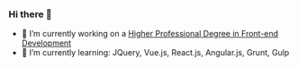 ### Hi there 👋
- 🔭 I’m currently working on a [Higher Professional Degree in Front-end Development](https://www.noroff.no/en/studies/vocational-school/front-end-development)
- 🌱 I’m currently learning: JQuery, Vue.js, React.js, Angular.js, Grunt, Gulp

<!--
**TinaHoldcroft/TinaHoldcroft** is a ✨ _special_ ✨ repository because its `README.md` (this file) appears on your GitHub profile.

Here are some ideas to get you started:

- 🔭 I’m currently working on my Semester Project
- 🌱 I’m currently learning SAP Webi
- 👯 I’m looking to collaborate on ...
- 🤔 I’m looking for help with ...
- 💬 Ask me about ...
- 📫 How to reach me: ...
- 😄 Pronouns: ...
- ⚡ Fun fact: ...
-->
